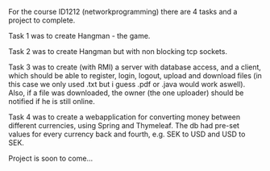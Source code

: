 For the course ID1212 (networkprogramming) there are 4 tasks and a project to complete.

Task 1 was to create Hangman - the game.

Task 2 was to create Hangman but with non blocking tcp sockets.

Task 3 was to create (with RMI) a server with database access, and a client, which should be able to register, login, logout, upload and download files (in this case we only used .txt but i guess .pdf or .java would work aswell). Also, if a file was downloaded, the owner (the one uploader) should be notified if he is still online.

Task 4 was to create a webapplication for converting money between different currencies, using Spring and Thymeleaf. The db had pre-set values for every currency back and fourth, e.g. SEK to USD and USD to SEK.

Project is soon to come...
